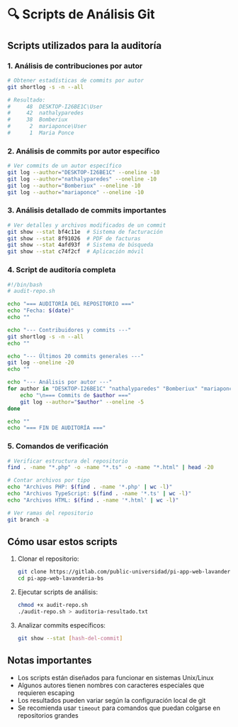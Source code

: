 # 🔍 Scripts de Análisis Git

## Scripts utilizados para la auditoría

### 1. Análisis de contribuciones por autor
```bash
# Obtener estadísticas de commits por autor
git shortlog -s -n --all

# Resultado:
#     48  DESKTOP-I26BE1C\User
#     42  nathalyparedes  
#     38  Bomberiux
#      2  mariaponce\User
#      1  Maria Ponce
```

### 2. Análisis de commits por autor específico
```bash
# Ver commits de un autor específico
git log --author="DESKTOP-I26BE1C" --oneline -10
git log --author="nathalyparedes" --oneline -10
git log --author="Bomberiux" --oneline -10
git log --author="mariaponce" --oneline -10
```

### 3. Análisis detallado de commits importantes
```bash
# Ver detalles y archivos modificados de un commit
git show --stat bf4c11e  # Sistema de facturación
git show --stat 8f91026  # PDF de facturas
git show --stat 4afd93f  # Sistema de búsqueda
git show --stat c74f2cf  # Aplicación móvil
```

### 4. Script de auditoría completa
```bash
#!/bin/bash
# audit-repo.sh

echo "=== AUDITORÍA DEL REPOSITORIO ==="
echo "Fecha: $(date)"
echo ""

echo "--- Contribuidores y commits ---"
git shortlog -s -n --all
echo ""

echo "--- Últimos 20 commits generales ---"
git log --oneline -20
echo ""

echo "--- Análisis por autor ---"
for author in "DESKTOP-I26BE1C" "nathalyparedes" "Bomberiux" "mariaponce"; do
    echo "\n=== Commits de $author ==="
    git log --author="$author" --oneline -5
done

echo ""
echo "=== FIN DE AUDITORÍA ==="
```

### 5. Comandos de verificación
```bash
# Verificar estructura del repositorio
find . -name "*.php" -o -name "*.ts" -o -name "*.html" | head -20

# Contar archivos por tipo
echo "Archivos PHP: $(find . -name '*.php' | wc -l)"
echo "Archivos TypeScript: $(find . -name '*.ts' | wc -l)"
echo "Archivos HTML: $(find . -name '*.html' | wc -l)"

# Ver ramas del repositorio
git branch -a
```

## Cómo usar estos scripts

1. Clonar el repositorio:
   ```bash
   git clone https://gitlab.com/public-universidad/pi-app-web-lavanderia-bs.git
   cd pi-app-web-lavanderia-bs
   ```

2. Ejecutar scripts de análisis:
   ```bash
   chmod +x audit-repo.sh
   ./audit-repo.sh > auditoria-resultado.txt
   ```

3. Analizar commits específicos:
   ```bash
   git show --stat [hash-del-commit]
   ```

## Notas importantes

- Los scripts están diseñados para funcionar en sistemas Unix/Linux
- Algunos autores tienen nombres con caracteres especiales que requieren escaping
- Los resultados pueden variar según la configuración local de git
- Se recomienda usar `timeout` para comandos que puedan colgarse en repositorios grandes
